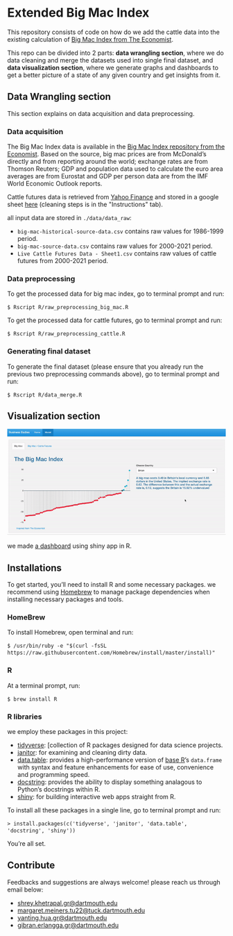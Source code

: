 # Extended Big Mac Index

This repository consists of code on how do we add the cattle data into the existing calculation of [Big Mac Index from The Economist](https://www.economist.com/big-mac-index).

This repo can be divided into 2 parts: **data wrangling section**, where we do data cleaning and merge the datasets used into single final dataset, and **data visualization section**, where we generate graphs and dashboards to get a better picture of a state of any given country and get insights from it.

## Data Wrangling section
This section explains on data acquisition and data preprocessing. 

### Data acquisition
The Big Mac Index data is available in the [Big Mac Index repository from the Economist](https://github.com/TheEconomist/big-mac-data).  Based on the source, big mac prices are from McDonald’s directly and from reporting around the world; exchange rates are from Thomson Reuters; GDP and population data used to calculate the euro area averages are from Eurostat and GDP per person data are from the IMF World Economic Outlook reports.

Cattle futures data is retrieved from [Yahoo Finance](https://finance.yahoo.com/quote/LE%3DF/history?period1=1015200000&period2=1633478400&interval=1d&filter=history&frequency=1d&includeAdjustedClose=true&guccounter=1&guce_referrer=aHR0cHM6Ly9sb2dpbi55YWhvby5jb20v&guce_referrer_sig=AQAAAGCpe03QebHzUStS2mougl8dnCKJAI-ZyXcfxtvlxyfxGjS1lqE8u4TUsHkg3F3PI3zDSKJd4HZgW-8v7eGWYC2e3--U52QtxztdCs8137CThk1b94VTOHM6MkGVnUlCoBq0dyV_GoDX16AG87SZhF8yG1fBrCRv3sHdq3SYD9SB) and stored in a google sheet [here](https://docs.google.com/spreadsheets/d/1DrBVZoM5-B5d23bevXhAXY-jh8Z17KsypR1tD66cNVc/edit?usp=sharing) (cleaning steps is in the "Instructions" tab).

all input data are stored in `./data/data_raw`:
* `big-mac-historical-source-data.csv` contains raw values for 1986-1999 period.
* `big-mac-source-data.csv` contains raw values for 2000-2021 period.
* `Live Cattle Futures Data - Sheet1.csv` contains raw values of cattle futures from 2000-2021 period.

### Data preprocessing
To get the processed data for big mac index, go to terminal prompt and run:
```
$ Rscript R/raw_preprocessing_big_mac.R
```

To get the processed data for cattle futures, go to terminal prompt and run:
```
$ Rscript R/raw_preprocessing_cattle.R
```
### Generating final dataset
To generate the final dataset (please ensure that you already run the previous two preprocessing commands above), go to terminal prompt and run:
```
$ Rscript R/data_merge.R
```

## Visualization section
![big mac index](./misc/big_mac_index.gif)

we made [a dashboard](https://businessbaddies.shinyapps.io/big_mac/) using shiny app in R.
  
## Installations
To get started, you’ll need to install R and some necessary packages. we recommend using [Homebrew](https://brew.sh/) to manage package dependencies when installing necessary packages and tools. 

### HomeBrew
To install Homebrew, open terminal and run:
```
$ /usr/bin/ruby -e "$(curl -fsSL https://raw.githubusercontent.com/Homebrew/install/master/install)"
```

### R
At a terminal prompt, run:
```
$ brew install R
```

### R libraries
we employ these packages in this project:
- [tidyverse](https://www.tidyverse.org/): [collection of R packages designed for data science projects.
- [janitor](https://garthtarr.github.io/meatR/janitor.html): for examining and cleaning dirty data.
- [data.table](https://rdatatable.gitlab.io/data.table/): provides a high-performance version of  [base R](https://www.r-project.org/about.html)’s  `data.frame`  with syntax and feature enhancements for ease of use, convenience and programming speed.
- [docstring](https://cran.r-project.org/web/packages/docstring/vignettes/docstring_intro.html): provides the ability to display something analagous to Python’s docstrings within R.
- [shiny](https://shiny.rstudio.com/): for building interactive web apps straight from R.

To install all these packages in a single line, go to terminal prompt and run:
```
> install.packages(c('tidyverse', 'janitor', 'data.table', 'docstring', 'shiny'))
```

You’re all set.

## Contribute
Feedbacks and suggestions are always welcome! please reach us through email below:
* shrey.khetrapal.gr@dartmouth.edu
* margaret.meiners.tu22@tuck.dartmouth.edu 
* yanting.hua.gr@dartmouth.edu
* gibran.erlangga.gr@dartmouth.edu
